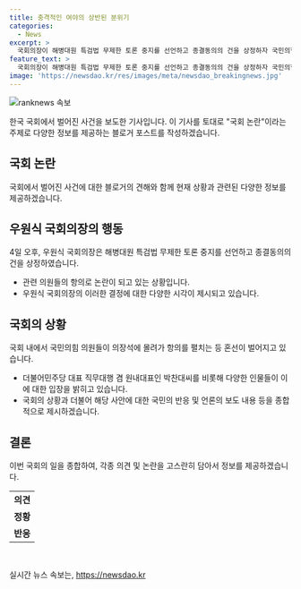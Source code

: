 ```yaml
---
title: 충격적인 여야의 상반된 분위기
categories:
  - News
excerpt: >
  국회의장이 해병대원 특검법 무제한 토론 중지를 선언하고 종결동의의 건을 상정하자 국민의힘 의원들이 항의하며 의장석에 몰려갔다. 더불어민주당 대표 직무대행 등이 자리로 향하는 가운데 혼돈이 빚어졌다.
feature_text: >
  국회의장이 해병대원 특검법 무제한 토론 중지를 선언하고 종결동의의 건을 상정하자 국민의힘 의원들이 항의하며 의장석에 몰려갔다. 더불어민주당 대표 직무대행 등이 자리로 향하는 가운데 혼돈이 빚어졌다.
image: 'https://newsdao.kr/res/images/meta/newsdao_breakingnews.jpg'
---
```


<p><img src="https://newsdao.kr/res/images/meta/newsdao_breakingnews.jpg" alt="ranknews 속보" /></p>

<p>한국 국회에서 벌어진 사건을 보도한 기사입니다. 이 기사를 토대로 "국회 논란"이라는 주제로 다양한 정보를 제공하는 블로거 포스트를 작성하겠습니다.</p>

<h2 data-ke-size="size26">국회 논란</h2>

<p>국회에서 벌어진 사건에 대한 블로거의 견해와 함께 현재 상황과 관련된 다양한 정보를 제공하겠습니다.</p>

<h2 data-ke-size="size24">우원식 국회의장의 행동</h2>

<p data-ke-size="size16">4일 오후, 우원식 국회의장은 해병대원 특검법 무제한 토론 중지를 선언하고 종결동의의 건을 상정하였습니다.</p>

<ul>
<li>관련 의원들의 항의로 논란이 되고 있는 상황입니다.</li>
<li>우원식 국회의장의 이러한 결정에 대한 다양한 시각이 제시되고 있습니다.</li>
</ul>

<h2 data-ke-size="size24">국회의 상황</h2>

<p data-ke-size="size16">국회 내에서 국민의힘 의원들이 의장석에 몰려가 항의를 펼치는 등 혼선이 벌어지고 있습니다.</p>

<ul>
<li>더불어민주당 대표 직무대행 겸 원내대표인 박찬대씨를 비롯해 다양한 인물들이 이에 대한 입장을 밝히고 있습니다.</li>
<li>국회의 상황과 더불어 해당 사안에 대한 국민의 반응 및 언론의 보도 내용 등을 종합적으로 제시하겠습니다.</li>
</ul>

<h2 data-ke-size="size24">결론</h2>

<p data-ke-size="size16">이번 국회의 일을 종합하여, 각종 의견 및 논란을 고스란히 담아서 정보를 제공하겠습니다.</p>

<table>
<tbody>
<tr>
<td style="text-align: center; height: 17px;"><b>의견</b></td>
</tr>
<tr>
<td style="text-align: center; height: 17px;"><b>정황</b></td>
</tr>
<tr>
<td style="text-align: center; height: 17px;"><b>반응</b></td>
</tr>
</tbody>
</table>

<p data-ke-size="size16">&nbsp;</p>
실시간 뉴스 속보는, <a href="https://newsdao.kr" rel="dofollow">https://newsdao.kr</a>


